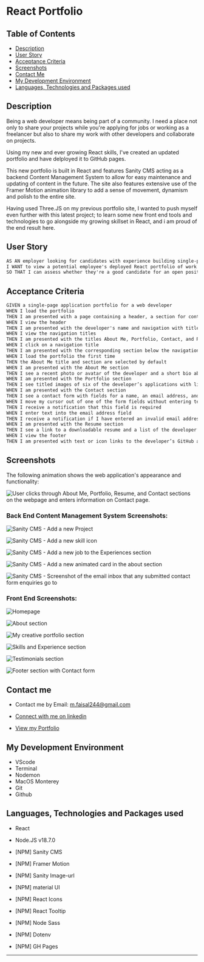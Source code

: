 # React Portfolio

## Table of Contents

- [Description](#description)
- [User Story](#user-story)
- [Acceptance Criteria](#acceptance-criteria)
- [Screenshots](#screenshots)
- [Contact Me](#contact-me)
- [My Development Environment](#my-development-environment)
- [Languages, Technologies and Packages used](#languages-technologies-and-packages-used)

## Description

Being a web developer means being part of a community. I need a place not only to share your projects while you're applying for jobs or working as a freelancer but also to share my work with other developers and collaborate on projects.

Using my new and ever growing React skills, I've created an updated portfolio and have delployed it to GitHub pages.

This new portfolio is built in React and features Sanity CMS acting as a backend Content Management System to allow for easy maintenance and updating of content in the future. The site also features extensive use of the Framer Motion animation library to add a sense of movement, dynamism and polish to the entire site.

Having used Three.JS on my previous portfolio site, I wanted to push myself even further with this latest project; to learn some new front end tools and technologies to go alongside my growing skillset in React, and i am proud of the end result here.

## User Story

```md
AS AN employer looking for candidates with experience building single-page applications
I WANT to view a potential employee's deployed React portfolio of work samples
SO THAT I can assess whether they're a good candidate for an open position
```

## Acceptance Criteria

```md
GIVEN a single-page application portfolio for a web developer
WHEN I load the portfolio
THEN I am presented with a page containing a header, a section for content, and a footer
WHEN I view the header
THEN I am presented with the developer's name and navigation with titles corresponding to different sections of the portfolio
WHEN I view the navigation titles
THEN I am presented with the titles About Me, Portfolio, Contact, and Resume, and the title corresponding to the current section is highlighted
WHEN I click on a navigation title
THEN I am presented with the corresponding section below the navigation without the page reloading and that title is highlighted
WHEN I load the portfolio the first time
THEN the About Me title and section are selected by default
WHEN I am presented with the About Me section
THEN I see a recent photo or avatar of the developer and a short bio about them
WHEN I am presented with the Portfolio section
THEN I see titled images of six of the developer’s applications with links to both the deployed applications and the corresponding GitHub repositories
WHEN I am presented with the Contact section
THEN I see a contact form with fields for a name, an email address, and a message
WHEN I move my cursor out of one of the form fields without entering text
THEN I receive a notification that this field is required
WHEN I enter text into the email address field
THEN I receive a notification if I have entered an invalid email address
WHEN I am presented with the Resume section
THEN I see a link to a downloadable resume and a list of the developer’s proficiencies
WHEN I view the footer
THEN I am presented with text or icon links to the developer’s GitHub and LinkedIn profiles, and their profile on a third platform (Stack Overflow, Twitter)
```

## Screenshots

The following animation shows the web application's appearance and functionality:

![User clicks through About Me, Portfolio, Resume, and Contact sections on the webpage and enters information on Contact page.](./src/assets/react-portfolio-gif.gif)

### Back End Content Management System Screenshots:

![Sanity CMS - Add a new Project](./src/assets/Screenshots/backend-1.png)

![Sanity CMS - Add a new skill icon](./src/assets/Screenshots/backend-2.png)

![Sanity CMS - Add a new job to the Experiences section](./src/assets/Screenshots/backend-3.png)

![Sanity CMS - Add a new animated card in the about section](./src/assets/Screenshots/backend-4.png)

![Sanity CMS - Screenshot of the email inbox that any submitted contact form enquiries go to](./src/assets/Screenshots/backend-5.png)

### Front End Screenshots:

![Homepage](./src/assets/Screenshots/frontend-1.png)

![About section](./src/assets/Screenshots/frontend-2.png)

![My creative portfolio section](./src/assets/Screenshots/frontend-3.png)

![Skills and Experience section](./src/assets/Screenshots/frontend-4.png)

![Testimonials section](./src/assets/Screenshots/frontend-5.png)

![Footer section with Contact form](./src/assets/Screenshots/frontend-6.png)

## Contact me

- Contact me by Email: [m.faisal244@gmail.com](mailto:m.faisal244@gmail.com)

- [Connect with me on linkedin](https://www.linkedin.com/in/faisal244/)

- [View my Portfolio](https://faisal244.github.io/react-portfolio/)

## My Development Environment

- VScode
- Terminal
- Nodemon
- MacOS Monterey
- Git
- Github

## Languages, Technologies and Packages used

- React
- Node.JS v18.7.0

- [NPM] Sanity CMS
- [NPM] Framer Motion
- [NPM] Sanity Image-url
- [NPM] material UI
- [NPM] React Icons
- [NPM] React Tooltip
- [NPM] Node Sass
- [NPM] Dotenv
- [NPM] GH Pages

---
